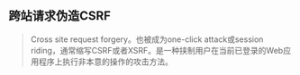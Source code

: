   
## 跨站请求伪造CSRF
> Cross site request forgery。也被成为one-click attack或session riding，通常缩写CSRF或者XSRF。是一种挟制用户在当前已登录的Web应用程序上执行非本意的操作的攻击方法。  